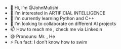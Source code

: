 - 👋 Hi, I’m @JohnMulishi
- 👀 I’m interested in ARTIFICIAL INTELLIGENCE
- 🌱 I’m currently learning Python and C++
- 💞️ I’m looking to collaborate on different AI projects
- 📫 How to reach me , check me via Linkedin
- 😄 Pronouns: Mr. , He
- ⚡ Fun fact: I don't know how to swim

<!---
JohnMulishi/JohnMulishi is a ✨ special ✨ repository because its `README.md` (this file) appears on your GitHub profile.
You can click the Preview link to take a look at your changes.
--->
